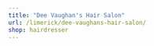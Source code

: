 ```yaml
---
title: "Dee Vaughan's Hair Salon"
url: /limerick/dee-vaughans-hair-salon/
shop: hairdresser
---
```

